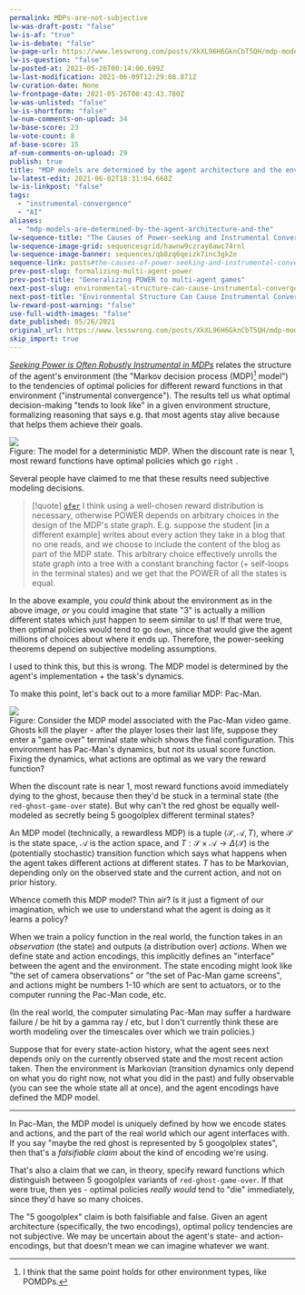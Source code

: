 ```yaml
---
permalink: MDPs-are-not-subjective
lw-was-draft-post: "false"
lw-is-af: "true"
lw-is-debate: "false"
lw-page-url: https://www.lesswrong.com/posts/XkXL96H6GknCbT5QH/mdp-models-are-determined-by-the-agent-architecture-and-the
lw-is-question: "false"
lw-posted-at: 2021-05-26T00:14:00.699Z
lw-last-modification: 2021-06-09T12:29:08.871Z
lw-curation-date: None
lw-frontpage-date: 2021-05-26T00:43:43.780Z
lw-was-unlisted: "false"
lw-is-shortform: "false"
lw-num-comments-on-upload: 34
lw-base-score: 23
lw-vote-count: 8
af-base-score: 15
af-num-comments-on-upload: 29
publish: true
title: "MDP models are determined by the agent architecture and the environmental dynamics"
lw-latest-edit: 2021-06-02T18:31:04.668Z
lw-is-linkpost: "false"
tags: 
  - "instrumental-convergence"
  - "AI"
aliases: 
  - "mdp-models-are-determined-by-the-agent-architecture-and-the"
lw-sequence-title: "The Causes of Power-seeking and Instrumental Convergence"
lw-sequence-image-grid: sequencesgrid/hawnw9czray8awc74rnl
lw-sequence-image-banner: sequences/qb8zq6qeizk7inc3gk2e
sequence-link: posts#the-causes-of-power-seeking-and-instrumental-convergence
prev-post-slug: formalizing-multi-agent-power
prev-post-title: "Generalizing POWER to multi-agent games"
next-post-slug: environmental-structure-can-cause-instrumental-convergence
next-post-title: "Environmental Structure Can Cause Instrumental Convergence"
lw-reward-post-warning: "false"
use-full-width-images: "false"
date_published: 05/26/2021
original_url: https://www.lesswrong.com/posts/XkXL96H6GknCbT5QH/mdp-models-are-determined-by-the-agent-architecture-and-the
skip_import: true
---
```

[_Seeking Power is Often Robustly Instrumental in MDPs_](/seeking-power-is-often-convergently-instrumental-in-mdps) relates the structure of the agent's environment (the "Markov decision process (MDP)[^pomdp] model") to the tendencies of optimal policies for different reward functions in that environment ("instrumental convergence"). The results tell us what optimal decision-making "tends to look like" in a given environment structure, formalizing reasoning that says e.g. that most agents stay alive because that helps them achieve their goals.

[^pomdp]: I think that the same point holds for other environment types, like POMDPs.

![](/static/images/posts/205fc7acb3e1ab7c1aa5af9239395306b4ee76d4565f33b3.png)
<br/>Figure: The model for a deterministic MDP. When the discount rate is near 1, most reward functions have optimal policies which go `right` .

Several people have claimed to me that these results need subjective modeling decisions. 

> [!quote] [`ofer`](https://www.lesswrong.com/posts/HduCjmXTBD4xYTegv/draft-report-on-existential-risk-from-power-seeking-ai?commentId=DjjtezKuT3bCZZPJu#ay8nySSiA2SgZGAXp)
> I think using a well-chosen reward distribution is necessary, otherwise POWER depends on arbitrary choices in the design of the MDP's state graph. E.g. suppose the student \[in a different example\] writes about every action they take in a blog that no one reads, and we choose to include the content of the blog as part of the MDP state. This arbitrary choice effectively unrolls the state graph into a tree with a constant branching factor (+ self-loops in the terminal states) and we get that the POWER of all the states is equal.

In the above example, you _could_ think about the environment as in the above image, _or_ you could imagine that state "3" is actually a million different states which just happen to seem similar to us! If that were true, then optimal policies would tend to go `down`, since that would give the agent millions of choices about where it ends up. Therefore, the power-seeking theorems depend on subjective modeling assumptions.

I used to think this, but this is wrong. The MDP model is determined by the agent's implementation + the task's dynamics.

To make this point, let's back out to a more familiar MDP: Pac-Man. 

![](/static/images/posts/6fe10f812c950aa80e3bafd20aa87bc09ed60d57b1e1c6cc.png)
<br/>Figure: Consider the MDP model associated with the Pac-Man video game. Ghosts kill the player - after the player loses their last life, suppose they enter a "game over" terminal state which shows the final configuration. This environment has Pac-Man's dynamics, but _not_ its usual score function. Fixing the dynamics, what actions are optimal as we vary the reward function?

When the discount rate is near 1, most reward functions avoid immediately dying to the ghost, because then they'd be stuck in a terminal state (the `red-ghost-game-over` state). But why can't the red ghost be equally well-modeled as secretly being 5 googolplex different terminal states?

An MDP model (technically, a rewardless MDP) is a tuple $\langle \mathcal{S}, \mathcal{A}, T \rangle$, where $\mathcal{S}$ is the state space, $\mathcal{A}$ is the action space, and $T:\mathcal{S} \times \mathcal{A}\to \Delta(\mathcal{S})$ is the (potentially stochastic) transition function which says what happens when the agent takes different actions at different states. $T$ has to be Markovian, depending only on the observed state and the current action, and not on prior history. 

Whence cometh this MDP model? Thin air? Is it just a figment of our imagination, which we use to understand what the agent is doing as it learns a policy? 

When we train a policy function in the real world, the function takes in an _observation_ (the state) and outputs (a distribution over) _actions_. When we define state and action encodings, this implicitly defines an "interface" between the agent and the environment. The state encoding might look like "the set of camera observations" or "the set of Pac-Man game screens", and actions might be numbers 1-10 which are sent to actuators, or to the computer running the Pac-Man code, etc. 

(In the real world, the computer simulating Pac-Man may suffer a hardware failure / be hit by a gamma ray / etc, but I don't currently think these are worth modeling over the timescales over which we train policies.)

Suppose that for every state-action history, what the agent sees next depends only on the currently observed state and the most recent action taken. Then the environment is Markovian (transition dynamics only depend on what you do right now, not what you did in the past) and fully observable (you can see the whole state all at once), and the agent encodings have defined the MDP model. 

---

In Pac-Man, the MDP model is uniquely defined by how we encode states and actions, and the part of the real world which our agent interfaces with. If you say "maybe the red ghost is represented by 5 googolplex states", then that's a _falsifiable claim_ about the kind of encoding we're using. 

That's also a claim that we can, in theory, specify reward functions which distinguish between 5 googolplex variants of `red-ghost-game-over`. If that were true, then yes - optimal policies _really would_ tend to "die" immediately, since they'd have so many choices. 

The "5 googolplex" claim is both falsifiable and false. Given an agent architecture (specifically, the two encodings), optimal policy tendencies are not subjective. We may be uncertain about the agent's state- and action-encodings, but that doesn't mean we can imagine whatever we want. 